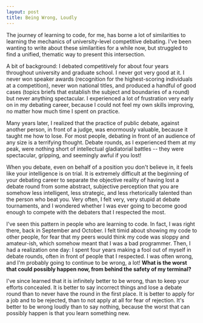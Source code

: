 ```yaml
---
layout: post
title: Being Wrong, Loudly
---
```


The journey of learning to code, for me, has borne a lot of similarities to learning the mechanics of university-level competitive debating. I've been wanting to write about these similarities for a while now, but struggled to find a unified, thematic way to present this intersection.

A bit of background: I debated competitively for about four years throughout university and graduate school. I never got very good at it. I never won speaker awards (recognition for the highest-scoring individuals at a competition), never won national titles, and produced a handful of good cases (topics briefs that establish the subject and boundaries of a round) but never anything spectacular. I experienced a lot of frustration very early on in my debating career, because I could not feel my own skills improving, no matter how much time I spent on practice.

Many years later, I realized that the practice of public debate, against another person, in front of a judge, was enormously valuable, because it taught me how to lose. For most people, debating in front of an audience of any size is a terrifying thought. Debate rounds, as I experienced them at my peak, were nothing short of intellectual gladiatorial battles -- they were spectacular, gripping, and seemingly awful if you lost!

When you debate, even on behalf of a position you don't believe in, it feels like your intelligence is on trial. It is extremely difficult at the beginning of your debating career to separate the objective reality of having lost a debate round from some abstract, subjective perception that you are somehow less intelligent, less strategic, and less rhetorically talented than the person who beat you. Very often, I felt very, very stupid at debate tournaments, and I wondered whether I was ever going to become good enough to compete with the debaters that I respected the most.

I've seen this pattern in people who are learning to code. In fact, I was right there, back in September and October. I felt timid about showing my code to other people, for fear that my peers would think my code was sloppy and amateur-ish, which somehow meant that I was a bad programmer. Then, I had a realization one day: I spent four years making a fool out of myself in debate rounds, often in front of people that I respected. I was often wrong, and I'm probably going to continue to be wrong, a lot! __What is the worst that could possibly happen now, from behind the safety of my terminal?__

I've since learned that it is infinitely better to be wrong, than to keep your efforts concealed. It is better to say incorrect things and lose a debate round than to never have the round in the first place. It is better to apply for a job and to be rejected, than to not apply at all for fear of rejection. It's better to be wrong loudly than to say nothing, because the worst that can possibly happen is that you learn something new.
